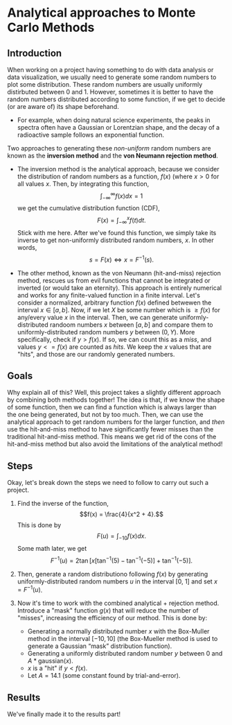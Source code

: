 # Analytical approaches to Monte Carlo Methods

## Introduction

When working on a project having something to do with data analysis or data visualization, we usually need to generate some random numbers to plot some distribution. 
These random numbers are usually uniformly distirbuted between 0 and 1. However, sometimes it is better to have the random numbers distributed according to some function, if we get to decide (or are aware of) its shape beforehand.
- For example, when doing natural science experiments, the peaks in spectra often have a Gaussian or Lorentzian shape, and the decay of a radioactive sample follows an exponential function.

Two approaches to generating these _non-uniform_ random numbers are known as the **inversion method** and the **von Neumann rejection method**. 

- The inversion method is the analytical approach, because we consider the distribution of random numbers as a function, $f(x)$ (where $x>0$ for all values $x$.
Then, by integrating this function, $$\int_{-\infty}^{\infty}f(x)dx = 1$$ we get the cumulative distribution function (CDF), $$F(x) = \int_{-\infty}^{x}f(t)dt.$$ 
Stick with me here. After we've found this function, we simply take its inverse to get non-uniformly distributed random numbers, $x$. In other words, $$s = F(x) \Leftrightarrow x = F^{-1}(s).$$

- The other method, known as the von Neumann (hit-and-miss) rejection method, rescues us from evil functions that cannot be integrated or inverted (or would take an eternity).
This approach is entirely numerical and works for any finite-valued function in a finite interval. Let's consider a normalized, arbitrary function $f(x)$ defined betwewen the interval $x \in [a, b]$.
Now, if we let $X$ be some number which is $\geq f(x)$ for any/every value $x$ in the interval. Then, we can generate uniformly-distributed randoom numbers $x$ between $[a, b]$ and compare them to uniformly-distributed
random numbers $y$ between $(0, Y)$. More specifically, check if $y > f(x)$. If so, we can count this as a _miss_, and values $y<= f(x)$ are counted as _hits_. We keep the $x$ values that are "hits", and those are our randomly generated numbers.

## Goals 

Why explain all of this? Well, this project takes a slightly different approach by combining both methods together! 
The idea is that, if we know the shape of some function, then we can find a function which is always larger than the one being generated, but not by too much. 
Then, we can use the analytical approach to get random numbers for the larger function, and _then_ use the hit-and-miss method to have significantly fewer misses than the traditional hit-and-miss method. 
This means we get rid of the cons of the hit-and-miss method but also avoid the limitations of the analytical method!

## Steps

Okay, let's break down the steps we need to follow to carry out such a project.

1. Find the inverse of the function, $$f(x) = \frac{4}{x^2 + 4}.$$
This is done by $$F(u) = \int_{-10}f(x)dx.$$
Some math later, we get $$F^{-1}(u) = 2 \tan \left[ x \left[ \tan^{-1} \left( 5 \right) - \tan^{-1} \left( -5 \right) \right] + \tan^{-1} \left( -5 \right) \right] .$$

2. Then, generate a random distributiono following $f(x)$ by generating uniformly-distributed random numbers $u$ in the interval [0, 1] and set $x = F^{-1}(u)$. 

3. Now it's time to work with the combined analytical + rejection method. Introduce a "mask" function $g(x)$ that will reduce the number of "misses", increasing the efficiency of our method. This is done by:
   - Generating a normally distributed number $x$ with the Box-Muller method in the interval $[-10,10]$ (the Box-Mueller method is used to generate a Gaussian “mask” distribution function).
   - Generating a uniformly distributed random number $y$ between $0$ and $A * \text{gaussian}(x)$.
   - $x$ is a "hit" if $y < f(x)$.
   - Let $A = 14.1$ (some constant found by trial-and-error).

## Results

We've finally made it to the results part!




